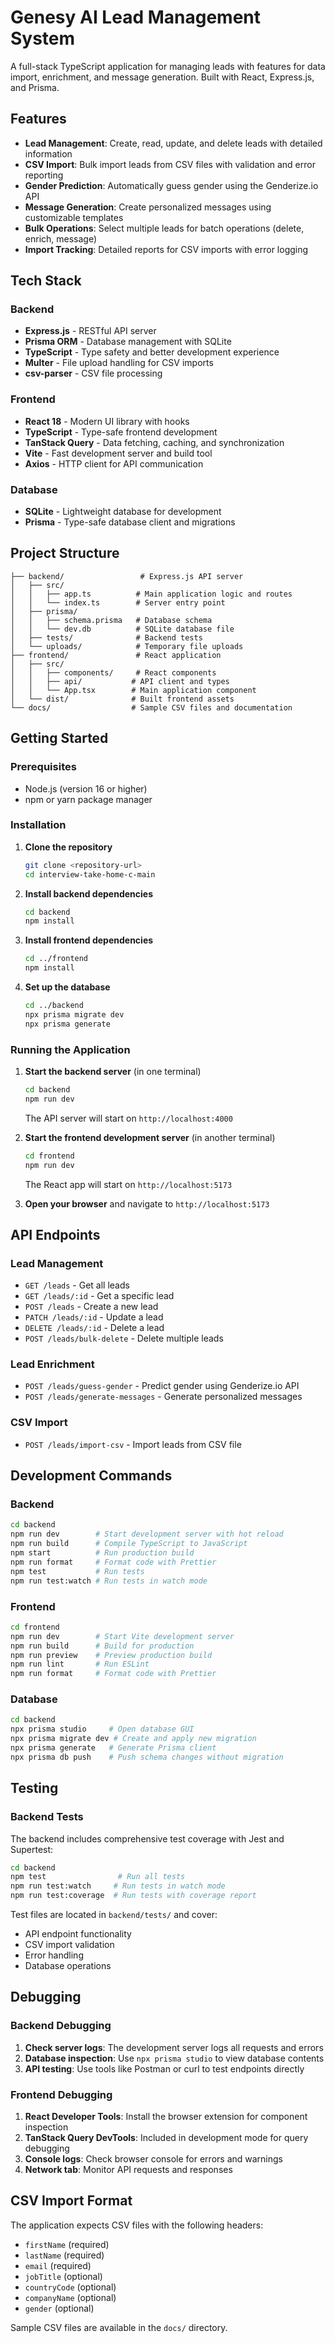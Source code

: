 # Genesy AI Lead Management System

A full-stack TypeScript application for managing leads with features for data import, enrichment, and message generation. Built with React, Express.js, and Prisma.

## Features

- **Lead Management**: Create, read, update, and delete leads with detailed information
- **CSV Import**: Bulk import leads from CSV files with validation and error reporting
- **Gender Prediction**: Automatically guess gender using the Genderize.io API
- **Message Generation**: Create personalized messages using customizable templates
- **Bulk Operations**: Select multiple leads for batch operations (delete, enrich, message)
- **Import Tracking**: Detailed reports for CSV imports with error logging

## Tech Stack

### Backend
- **Express.js** - RESTful API server
- **Prisma ORM** - Database management with SQLite
- **TypeScript** - Type safety and better development experience
- **Multer** - File upload handling for CSV imports
- **csv-parser** - CSV file processing

### Frontend
- **React 18** - Modern UI library with hooks
- **TypeScript** - Type-safe frontend development
- **TanStack Query** - Data fetching, caching, and synchronization
- **Vite** - Fast development server and build tool
- **Axios** - HTTP client for API communication

### Database
- **SQLite** - Lightweight database for development
- **Prisma** - Type-safe database client and migrations

## Project Structure

```
├── backend/                 # Express.js API server
│   ├── src/
│   │   ├── app.ts          # Main application logic and routes
│   │   └── index.ts        # Server entry point
│   ├── prisma/
│   │   ├── schema.prisma   # Database schema
│   │   └── dev.db          # SQLite database file
│   ├── tests/              # Backend tests
│   └── uploads/            # Temporary file uploads
├── frontend/               # React application
│   ├── src/
│   │   ├── components/     # React components
│   │   ├── api/           # API client and types
│   │   └── App.tsx        # Main application component
│   └── dist/              # Built frontend assets
└── docs/                  # Sample CSV files and documentation
```

## Getting Started

### Prerequisites
- Node.js (version 16 or higher)
- npm or yarn package manager

### Installation

1. **Clone the repository**
   ```bash
   git clone <repository-url>
   cd interview-take-home-c-main
   ```

2. **Install backend dependencies**
   ```bash
   cd backend
   npm install
   ```

3. **Install frontend dependencies**
   ```bash
   cd ../frontend
   npm install
   ```

4. **Set up the database**
   ```bash
   cd ../backend
   npx prisma migrate dev
   npx prisma generate
   ```

### Running the Application

1. **Start the backend server** (in one terminal)
   ```bash
   cd backend
   npm run dev
   ```
   The API server will start on `http://localhost:4000`

2. **Start the frontend development server** (in another terminal)
   ```bash
   cd frontend
   npm run dev
   ```
   The React app will start on `http://localhost:5173`

3. **Open your browser** and navigate to `http://localhost:5173`

## API Endpoints

### Lead Management
- `GET /leads` - Get all leads
- `GET /leads/:id` - Get a specific lead
- `POST /leads` - Create a new lead
- `PATCH /leads/:id` - Update a lead
- `DELETE /leads/:id` - Delete a lead
- `POST /leads/bulk-delete` - Delete multiple leads

### Lead Enrichment
- `POST /leads/guess-gender` - Predict gender using Genderize.io API
- `POST /leads/generate-messages` - Generate personalized messages

### CSV Import
- `POST /leads/import-csv` - Import leads from CSV file

## Development Commands

### Backend
```bash
cd backend
npm run dev        # Start development server with hot reload
npm run build      # Compile TypeScript to JavaScript
npm start          # Run production build
npm run format     # Format code with Prettier
npm test           # Run tests
npm run test:watch # Run tests in watch mode
```

### Frontend
```bash
cd frontend
npm run dev        # Start Vite development server
npm run build      # Build for production
npm run preview    # Preview production build
npm run lint       # Run ESLint
npm run format     # Format code with Prettier
```

### Database
```bash
cd backend
npx prisma studio     # Open database GUI
npx prisma migrate dev # Create and apply new migration
npx prisma generate   # Generate Prisma client
npx prisma db push    # Push schema changes without migration
```

## Testing

### Backend Tests
The backend includes comprehensive test coverage with Jest and Supertest:

```bash
cd backend
npm test                # Run all tests
npm run test:watch     # Run tests in watch mode
npm run test:coverage  # Run tests with coverage report
```

Test files are located in `backend/tests/` and cover:
- API endpoint functionality
- CSV import validation
- Error handling
- Database operations

## Debugging

### Backend Debugging
1. **Check server logs**: The development server logs all requests and errors
2. **Database inspection**: Use `npx prisma studio` to view database contents
3. **API testing**: Use tools like Postman or curl to test endpoints directly

### Frontend Debugging
1. **React Developer Tools**: Install the browser extension for component inspection
2. **TanStack Query DevTools**: Included in development mode for query debugging
3. **Console logs**: Check browser console for errors and warnings
4. **Network tab**: Monitor API requests and responses

## CSV Import Format

The application expects CSV files with the following headers:
- `firstName` (required)
- `lastName` (required)
- `email` (required)
- `jobTitle` (optional)
- `countryCode` (optional)
- `companyName` (optional)
- `gender` (optional)

Sample CSV files are available in the `docs/` directory.